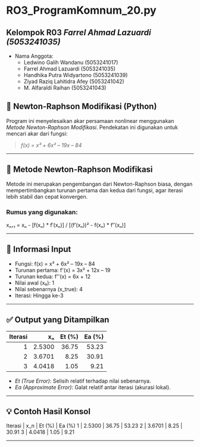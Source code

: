 # RO3_ProgramKomnum_20.py
## Kelompok R03 *Farrel Ahmad Lazuardi (5053241035)*
- Nama Anggota:
  - Ledwino Galih Wandanu (5053241017)
  - Farrel Ahmad Lazuardi (5053241035)
  - Handhika Putra Widyartono (5053241039)
  - Ziyad Raziq Lahitidra Afey (5053241042)
  - M. Alfaraldi Raihan (5053241043)

## 🧮 Newton-Raphson Modifikasi (Python)

Program ini menyelesaikan akar persamaan nonlinear menggunakan *Metode Newton-Raphson Modifikasi*. Pendekatan ini digunakan untuk mencari akar dari fungsi:

> *f(x) = x³ + 6x² – 19x – 84*

---

## 🧠 Metode Newton-Raphson Modifikasi

Metode ini merupakan pengembangan dari Newton-Raphson biasa, dengan mempertimbangkan turunan pertama dan kedua dari fungsi, agar iterasi lebih stabil dan cepat konvergen.

### Rumus yang digunakan:
xₙ₊₁ = xₙ - [f(xₙ) * f′(xₙ)] / [(f′(xₙ))² - f(xₙ) * f″(xₙ)]

---

## 📌 Informasi Input
- Fungsi: f(x) = x³ + 6x² – 19x – 84
- Turunan pertama: f'(x) = 3x² + 12x – 19
- Turunan kedua: f''(x) = 6x + 12
- Nilai awal (x₀): 1
- Nilai sebenarnya (x_true): 4
- Iterasi: Hingga ke-3

---

## ✅ Output yang Ditampilkan

| Iterasi |   xₙ    |  Et (%)  |  Ea (%)  |
|--------:|--------:|---------:|---------:|
|   1     |  2.5300 |  36.75   |   53.23  |
|   2     |  3.6701 |   8.25   |   30.91  |
|   3     |  4.0418 |   1.05   |    9.21  |

- *Et (True Error)*: Selisih relatif terhadap nilai sebenarnya.
- *Ea (Approximate Error)*: Galat relatif antar iterasi (akurasi lokal).

---

## 💡 Contoh Hasil Konsol

Iterasi | x_n | Et (%) | Ea (%)
1 | 2.5300 | 36.75 | 53.23
2 | 3.6701 | 8.25 | 30.91
3 | 4.0418 | 1.05 | 9.21

---
